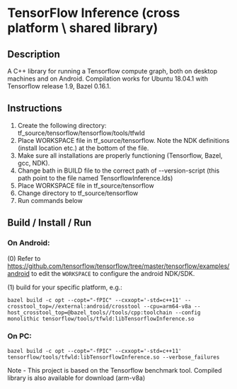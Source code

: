 # TensorFlow Inference (cross platform \ shared library)

## Description
A C++ library for running a Tensorflow compute graph,
both on desktop machines and on Android. Compilation works for Ubuntu 18.04.1 with Tensorflow release 1.9, Bazel 0.16.1.

## Instructions
1. Create the following directory: tf_source/tensorflow/tensorflow/tools/tfwld
2. Place WORKSPACE file in tf_source/tensorflow. Note the NDK definitions (install location etc.) at the bottom of the file.
3. Make sure all installations are properly functioning (Tensorflow, Bazel, gcc, NDK).
4. Change bath in BUILD file to the correct path of --version-script (this path point to the file named TensorflowInference.lds) 
5. Place WORKSPACE file in tf_source/tensorflow
6. Change directory to tf_source/tensorflow
7. Run commands below

## Build / Install / Run

### On Android:

(0) Refer to https://github.com/tensorflow/tensorflow/tree/master/tensorflow/examples/android to edit the `WORKSPACE` to configure the android NDK/SDK.

(1) build for your specific platform, e.g.:
```
bazel build -c opt --copt="-fPIC" --cxxopt='-std=c++11' --crosstool_top=//external:android/crosstool --cpu=arm64-v8a --host_crosstool_top=@bazel_tools//tools/cpp:toolchain --config monolithic tensorflow/tools/tfwld:libTensorflowInference.so
```

### On PC:

```
bazel build -c opt --copt="-fPIC" --cxxopt='-std=c++11' tensorflow/tools/tfwld:libTensorflowInference.so --verbose_failures
```

Note - This project is based on the Tensorflow benchmark tool. Compiled library is also available for download (arm-v8a)

